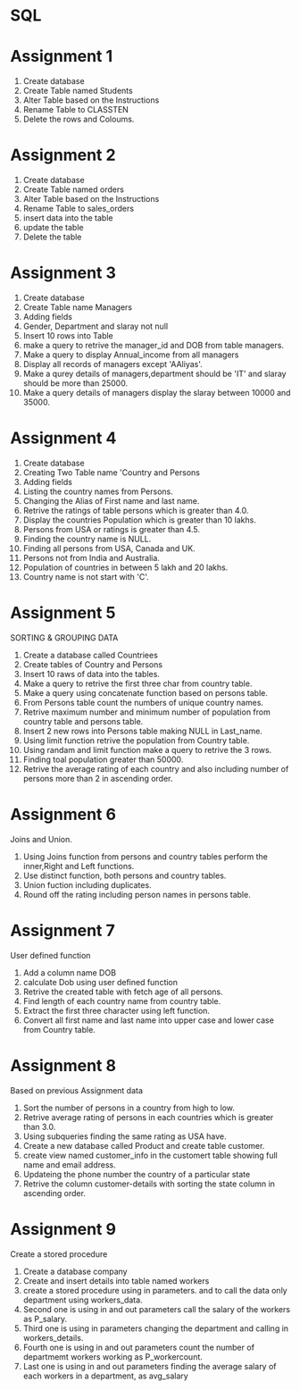 # SQL
# Assignment 1

1. Create database
2. Create Table named Students
3. Alter Table based on the Instructions
4. Rename Table to CLASSTEN
5. Delete the rows and Coloums.

# Assignment 2
 

1. Create database
2. Create Table named orders
3. Alter Table based on the Instructions
4. Rename Table to sales_orders
5. insert data into the table
6. update the table 
5. Delete the table

# Assignment 3

1. Create database
2. Create Table name Managers
3. Adding fields
4. Gender, Department and slaray not null
5. Insert 10 rows into Table
6. make a query to retrive the manager_id and DOB from table managers.
7. Make a query to display Annual_income from all managers
8. Display all records of managers except 'AAliyas'.
9. Make a qurey details of managers,department should be 'IT' and slaray should be more than 25000.
10. Make a query details of managers display the slaray between 10000 and 35000.

# Assignment 4
 
1. Create database
2. Creating Two Table name 'Country and Persons
3. Adding fields
4. Listing the country names from Persons.
5. Changing the Alias of First name and last name.
6. Retrive the ratings of table persons which is greater than 4.0.
7. Display the countries Population which is greater than 10 lakhs.
8. Persons from USA or ratings is greater than 4.5.
9. Finding the country name is NULL.
10. Finding all persons from USA, Canada and UK.
11. Persons not from India and Australia.
12. Population of countries in between 5 lakh and 20 lakhs.
13. Country name is not start with 'C'.

# Assignment 5

SORTING & GROUPING DATA

1. Create a database called Countriees
2. Create tables of Country and Persons
3. Insert 10 raws of data into the tables.
4. Make a query to retrive the first three char from country table.
5. Make a query using  concatenate function based on persons table.
6. From Persons table count the numbers of unique country names.
7. Retrive maximum number and minimum number  of population from country table and persons table.
8. Insert 2 new rows into Persons table making NULL in Last_name.
9. Using limit function retrive the population from Country table.
10. Using randam and limit function make a query to retrive the 3 rows.
11. Finding toal population greater than 50000. 
12. Retrive the average rating of each country and also including number of persons more than 2 in ascending order.  

# Assignment 6
Joins and Union.

1. Using Joins function from persons and country tables perform the inner,Right and Left functions.
2. Use distinct function, both persons and country tables.
3. Union fuction including duplicates.
4. Round off the rating including person names in persons table.

# Assignment 7
User defined function
1. Add a column name DOB 
2. calculate Dob using user defined function
3. Retrive the created table with fetch age of all persons.
4. Find length of each country name from country table.
5. Extract the first three character using left function.
6. Convert all first name and last name into upper case and lower case from Country table.

# Assignment 8

Based on previous Assignment data

1. Sort the number of persons in a country from high to low.
2. Retrive average rating of persons in each countries which is greater than 3.0.
3. Using subqueries finding the same rating as USA  have.
4.  Create a new database called Product and create table customer.
5. create view named customer_info in the customert table showing full name and email address.
6. Updateing the phone number the country of a particular state
7. Retrive the column customer-details with sorting the state column in ascending order.

# Assignment 9

Create a stored procedure
1. Create a database  company 
2. Create and insert details into table named workers
3. create a stored procedure using in parameters.
   and to call the data only department using workers_data. 
4. Second one is using in and out parameters call the salary of
   the workers as P_salary.
5. Third one is using in parameters changing the  department  and 
   calling  in workers_details.
6. Fourth one is using in and out parameters count the number 
   of departmemt workers working as P_workercount.
7. Last one is using in and out parameters finding the average 
   salary of each workers in a department, as avg_salary
   
